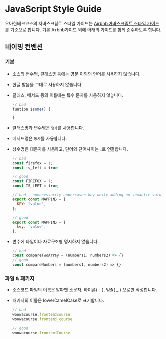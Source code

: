 # JavaScript Style Guide

우아한테크코스의 자바스크립트 스타일 가이드는 [Airbnb 자바스크립트 스타일 가이드](https://github.com/airbnb/javascript)를 기준으로 합니다. 기본 Airbnb가이드 외에 아래의 가이드를 함께 준수하도록 합니다.

## 네이밍 컨벤션

### 기본

- 소스의 변수명, 클래스명 등에는 영문 이외의 언어를 사용하지 않습니다.

- 한글 발음을 그대로 사용하지 않습니다.

- 클래스, 메서드 등의 이름에는 특수 문자를 사용하지 않습니다.

  ```js
  // bad
  funtion $some() {

  }
  ```

- 클래스명과 변수명은 `명사`를 사용합니다.
- 메서드명은 `동사`를 사용합니다.
- 상수명은 대문자를 사용하고, 단어와 단어사이는 \_로 연결합니다.

  ```js
  // bad
  const firefox = 1;
  const is_left = true;

  // good
  const FIREFOX = 1;
  const IS_LEFT = true;

  // bad - unnecessarily uppercases key while adding no semantic value
  export const MAPPING = {
    KEY: "value",
  };

  // good
  export const MAPPING = {
    key: "value",
  };
  ```

- 변수에 타입이나 자료구조형 명시하지 않습니다.

   ```js
  // bad
  const compareTwoArray = (numbers1, numbers2) => {}
  // good
  const compareNumbers = (numbers1, numbers2) => {}
  ```

### 파일 & 패키지
- 소스코드 파일의 이름은 알파벳 소문자, 하이픈( - ), 밑줄( _ ) 으로만 작성합니다.
- 패키지의 이름은 lowerCamelCase로 표기합니다.

  ```js
  // bad
  woowacourse.frontendcourse
  woowacourse.frontend_course

  // good
  woowacourse.frontendCourse
  ```
